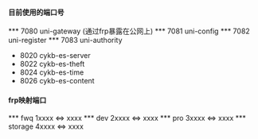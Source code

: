 #### 目前使用的端口号

*** 7080 uni-gateway (通过frp暴露在公网上)
*** 7081 uni-config
*** 7082 uni-register
*** 7083 uni-authority

* 8020 cykb-es-server
* 8022 cykb-es-theft
* 8024 cykb-es-time
* 8026 cykb-es-content

#### frp映射端口

*** fwq 1xxxx <=> xxxx
*** dev 2xxxx <=> xxxx
*** pro 3xxxx <=> xxxx
*** storage 4xxxx <=> xxxx